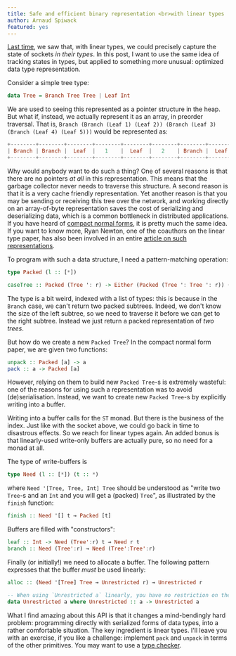 ```yaml
---
title: Safe and efficient binary representation <br>with linear types
author: Arnaud Spiwack
featured: yes
---
```


[Last time][blog-post-sockets], we saw that, with linear types, we
could precisely capture the state of sockets _in their types_. In this
post, I want to use the same idea of tracking states in types, but
applied to something more unusual: optimized data type representation.

Consider a simple tree type:

```haskell
data Tree = Branch Tree Tree | Leaf Int
```

We are used to seeing this represented as a pointer structure in the
heap. But what if, instead, we actually represent it as an array, in
preorder traversal. That is,
`Branch (Branch (Leaf 1) (Leaf 2)) (Branch (Leaf 3) (Branch (Leaf 4)
(Leaf 5)))` would be represented as:

```haskell
+--------+--------+--------+--------+--------+--------+--------+--------+--------+--------+--------+--------+--------+--------+
| Branch | Branch |  Leaf  |   1    |  Leaf  |   2    | Branch |  Leaf  |   3    | Branch |  Leaf  |   4    |  Leaf  |   5    |
+--------+--------+--------+--------+--------+--------+--------+--------+--------+--------+--------+--------+--------+--------+
```

Why would anybody want to do such a thing? One of several reasons
is that there are no pointers _at all_ in this
representation. This means that the garbage collector never needs to
traverse this structure. A second reason is that it is a very cache
friendly representation. Yet another reason is that you may be sending
or receiving this tree over the network, and working directly on an
array-of-byte representation saves the cost of serializing and
deserializing data, which is a common bottleneck in distributed
applications. If you have heard of [compact normal forms][cnf], it is
pretty much the same idea. If you want to know more, Ryan Newton, one
of the coauthors on the linear type paper, has also been involved in an
entire [article on such representations][gibbon].

To program with such a data structure, I need a pattern-matching
operation:

```haskell
type Packed (l :: [*])

caseTree :: Packed (Tree ': r) -> Either (Packed (Tree ': Tree ': r)) (Int, Packed r)
```

The type is a bit weird, indexed with a list of types: this is because
in the `Branch` case, we can't return two packed subtrees. Indeed, we
don't know the size of the left subtree, so we need to traverse it
before we can get to the right subtree. Instead we just return a
packed representation of _two trees_.

But how do we create a new `Packed Tree`? In the compact normal form
paper, we are given two functions:

```haskell
unpack :: Packed [a] -> a
pack :: a -> Packed [a]
```

However, relying on them to build new `Packed Tree`-s is extremely
wasteful: one of the reasons for using such a representation was to avoid
(de)serialisation. Instead, we want to create new `Packed Tree`-s by
explicitly writing into a buffer.

Writing into a buffer calls for the `ST` monad. But there is the
business of the index. Just like with the socket above, we could go back in time to
disastrous effects. So we reach for linear types again. An added bonus
is that linearly-used write-only buffers are actually pure, so no need
for a monad at all.

The type of write-buffers is

```haskell
type Need (l :: [*]) (t :: *)
```

where `Need '[Tree, Tree, Int] Tree` should be understood as "write two
`Tree`-s and an `Int` and you will get a (packed) `Tree`", as illustrated
by the `finish` function:

```haskell
finish :: Need '[] t ⊸ Packed [t]
```

Buffers are filled with "constructors":

```haskell
leaf :: Int -> Need (Tree':r) t ⊸ Need r t
branch :: Need (Tree':r) ⊸ Need (Tree':Tree':r)
```

Finally (or initially!) we need to allocate a buffer. The following
pattern expresses that the buffer _must_ be used linearly:

```haskell
alloc :: (Need '[Tree] Tree ⊸ Unrestricted r) ⊸ Unrestricted r

-- When using `Unrestricted a` linearly, you have no restriction on the inner `a`!
data Unrestricted a where Unrestricted :: a -> Unrestricted a
```

What I find amazing about this API is that it changes a mind-bendingly
hard problem: programming directly with serialized forms of data
types, into a rather comfortable situation. The key ingredient is
linear types. I'll leave you with an exercise, if you like a challenge: implement `pack` and
`unpack` in terms of the other primitives. You may want to use
a [type checker][prototype].

[paper]: https://github.com/tweag/linear-types/releases/download/v2.0/hlt.pdf
[prototype]: https://github.com/tweag/ghc/tree/linear-types
[blog-post-one]: http://www.tweag.io/posts/2017-03-13-linear-types.html
[blog-post-sockets]: http://www.tweag.io/posts/2017-08-03-linear-typestates.html
[socket-library]: https://www.stackage.org/package/socket
[typestate-wikipedia]: https://en.wikipedia.org/wiki/Typestate_analysis
[gibbon]: http://dx.doi.org/10.4230/LIPIcs.ECOOP.2017.26
[cnf]: https://doi.org/10.1145/2858949.2784735
